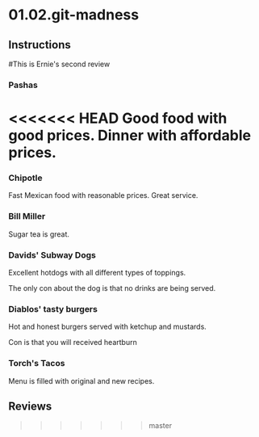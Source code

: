 # 01.02.git-madness

## Instructions

#This is Ernie's second review

### Pashas

<<<<<<< HEAD
Good food with good prices. Dinner with affordable prices.
=======
### Chipotle

Fast Mexican food with reasonable prices. Great service.

### Bill Miller

Sugar tea is great.

### Davids' Subway Dogs

Excellent hotdogs with all different types of toppings.

The only con about the dog is that no drinks are being served.

### Diablos' tasty burgers

Hot and honest burgers served with ketchup and mustards.

Con is that you will received heartburn

### Torch's Tacos

Menu is filled with original and new recipes.



## Reviews
>>>>>>> master
